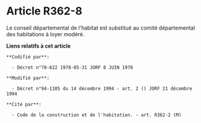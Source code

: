 # Article R362-8

Le conseil départemental de l'habitat est substitué au comité départemental des habitations à loyer modéré.

**Liens relatifs à cet article**

	**Codifié par**:

	  - Décret n°78-622 1978-05-31 JORF 8 JUIN 1978

	**Modifié par**:

	  - Décret n°94-1105 du 14 décembre 1994 - art. 2 () JORF 21 décembre 1994

	**Cité par**:

	  - Code de la construction et de l'habitation. - art. R362-2 (M)
